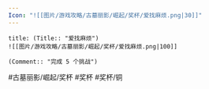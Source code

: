 ```yaml
---
Icon: "![[图片/游戏攻略/古墓丽影/崛起/奖杯/爱找麻烦.png|30]]"
---
```

```ad-common-bronze-trophy
title: (Title:: "爱找麻烦")
![[图片/游戏攻略/古墓丽影/崛起/奖杯/爱找麻烦.png|100]]

(Comment:: "完成 5 个挑战")
```

#古墓丽影/崛起/奖杯 #奖杯 #奖杯/铜
